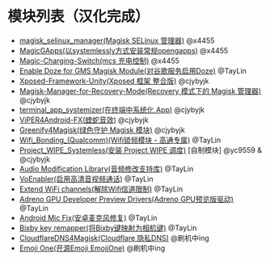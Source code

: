 # 模块列表（汉化完成）

- [magisk_selinux_manager(Magisk SELinux 管理器)](https://github.com/Magisk-Modules-Repo-CN/magisk_selinux_manager) @x4455
- [MagicGApps(以systemlessly方式安装常规opengapps)](https://github.com/Magisk-Modules-Repo-CN/MagicGApps) @x4455
- [Magic-Charging-Switch(mcs 充电控制)](https://github.com/Magisk-Modules-Repo-CN/Magic-Charging-Switch) @x4455
- [Enable Doze for GMS Magisk Module(对谷歌服务启用Doze)](https://github.com/Magisk-Modules-Repo-CN/EnableGMSModuleMagisk) @TayLin
- [Xposed-Framework-Unity(Xposed 框架 整合版)](https://github.com/Magisk-Modules-Repo/Xposed-Framework-Unity) @cjybyjk
- [Magisk-Manager-for-Recovery-Mode(Recovery 模式下的 Magisk 管理器)](https://github.com/Magisk-Modules-Repo-CN/Magisk-Manager-for-Recovery-Mode) @cjybyjk
- [terminal_app_systemizer(在终端中系统化 App)](https://github.com/Magisk-Modules-Repo-CN/terminal_app_systemizer) @cjybyjk
- [ViPER4Android-FX(蝰蛇音效)](https://github.com/Magisk-Modules-Repo-CN/ViPER4Android-FX) @cjybyjk
- [Greenify4Magisk(绿色守护 Magisk 模块)](https://github.com/Magisk-Modules-Repo-CN/Greenify4Magisk) @cjybyjk
- [Wifi_Bonding_(Qualcomm)(Wifi锁频模块 - 高通专属)](https://github.com/Magisk-Modules-Repo-CN/magisk-wifi-bonding) @TayLin
- [Project_WIPE_Systemless(安装 Project WIPE 调度)](https://github.com/Magisk-Modules-Repo-CN/Project_WIPE_Systemless) [自制模块] @yc9559 & @cjybyjk
- [Audio Modification Library(音频修改支持库)](https://github.com/Magisk-Modules-Repo-CN/Audio-Modification-Library) @TayLin
- [VoEnabler(启用高清音视频通话)](https://github.com/Magisk-Modules-Repo-CN/VoEnabler) @TayLin
- [Extend WiFi channels(解除Wifi信道限制)](https://github.com/Magisk-Modules-Repo-CN/extendwifi) @TayLin
- [Adreno GPU Developer Preview Drivers(Adreno GPU预览版驱动)](https://github.com/Magisk-Modules-Repo-CN/Adreno-Systemless-Installer) @TayLin
- [Android Mic Fix(安卓麦克风修复)](https://github.com/Magisk-Modules-Repo-CN/bacon-mic-fix) @TayLin
- [Bixby key remapper(将Bixby键映射为相机键)](https://github.com/Magisk-Modules-Repo-CN/Bixby-key-remapper) @TayLin
- [CloudflareDNS4Magisk(Cloudflare 隐私DNS)](https://github.com/Magisk-Modules-Repo-CN/CloudflareDNS4Magisk) @刷机中ing
- [Emoji One(开源Emoji EmojiOne)](https://github.com/Magisk-Modules-Repo-CN/Emoji_One) @刷机中ing
